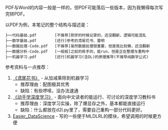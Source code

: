 PDF与Word的内容一般是一样的，但PDF可能落后一些版本，因为我懒得每次写完转PDF。

以PDF为例，本笔记的整个结构与描述是：
```
├──代码基础.pdf        [不推荐]刚学的时候记录的，还没翻新，逻辑可能混乱
├──数学基础.pdf        [还行]参考的鸢尾花书、雷明
├──数据处理-Code.pdf   [不推荐]虽然数据处理很重要，但是我比较懒，还没翻新
├──数据分析-Code.pdf   [一般般]之前的练手的，能run，但是正在整理与重构中
├──机器学习.pdf        [还行]机器学习(含DL)的原理推导(不推导纯数学公式)
```

参考资料与一点推荐：
1. [《鸢尾花书》](https://github.com/Visualize-ML) - 从加减乘除到机器学习
    - 推荐理由：配图极其优秀
    - 缺陷：有些啰嗦，没办法速通
2. [《动手学深度学习》](https://zh.d2l.ai/) - 面向中文读者的能运行、可讨论的深度学习教科书
    - 推荐理由：深度学习实操，除了爆显存之外，基本都能直接运行
    - 缺陷：什么都放在d2l.py里了，需要自己重构一部分代码更好。
3. [Easier_DataScience](https://github.com/virtualxiaoman/Easier_DataScience) - 写的一些便于MLDLRL的模块，希望调用的时候更方便
